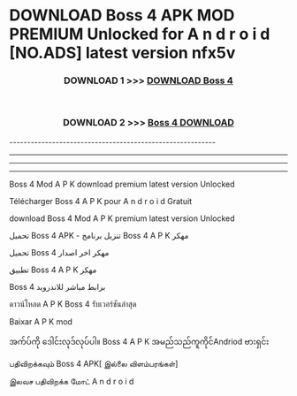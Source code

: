 # DOWNLOAD Boss 4  APK MOD PREMIUM Unlocked for A n d r o i d [NO.ADS] latest version nfx5v 



<div align="center">

<h3>DOWNLOAD 1 >>> <a href="https://getmod2.web.app/?judul=Boss 4 ">DOWNLOAD Boss 4 </a></h3><br>

<h3>DOWNLOAD 2 >>> <a href="https://getmod2.web.app/?judul=Boss 4 ">Boss 4  DOWNLOAD </a></h3>

</div>
----------------------------------------------------------

----------------------------------------------------------

----------------------------------------------------------

----------------------------------------------------------

Boss 4  Mod A P K download premium latest version Unlocked

Télécharger Boss 4  A P K pour A n d r o i d Gratuit

download Boss 4  Mod A P K premium latest version Unlocked

تحميل Boss 4  APK - تنزيل برنامج Boss 4  A P K مهكر

تحميل Boss 4  مهكر اخر اصدار

تطبيق Boss 4  A P K مهكر

Boss 4  برابط مباشر للاندرويد

ดาวน์โหลด A P K Boss 4  รับเวอร์ชันล่าสุด

Baixar A P K mod

အက်ပ်ကို ဒေါင်းလုဒ်လုပ်ပါ။ Boss 4  A P K အမည်သည်ကူကိုင်Andriod ဗားရှင်း

பதிவிறக்கவும் Boss 4  APK[ இல்லை விளம்பரங்கள்] 
 
இலவச பதிவிறக்க மோட் A n d r o i d



